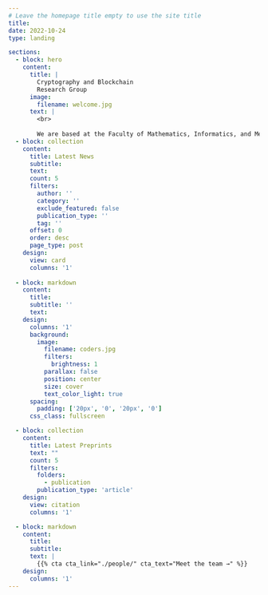 ```yaml
---
# Leave the homepage title empty to use the site title
title:
date: 2022-10-24
type: landing

sections:
  - block: hero
    content:
      title: |
        Cryptography and Blockchain 
        Research Group
      image:
        filename: welcome.jpg
      text: |
        <br>
        
        We are based at the Faculty of Mathematics, Informatics, and Mechanics of the University of Warsaw and IDEAS NCBR. We are mostly interested in the foundations of cryptography and data security, in particular in provably-secure leakage- and tamper-resilient cryptography, cryptographic countermeasures against malicious software attacks, blockchain, and smart contracts.  The group leader is Stefan Dziembowski. Our research and teaching have been supported by the European Research Council (ERC), the Foundation for Polish Science (FNP), the National Science Centre (NCN), the COST Actions, Intel, and Ethereum Foundation.  
  - block: collection
    content:
      title: Latest News
      subtitle:
      text:
      count: 5
      filters:
        author: ''
        category: ''
        exclude_featured: false
        publication_type: ''
        tag: ''
      offset: 0
      order: desc
      page_type: post
    design:
      view: card
      columns: '1'
  
  - block: markdown
    content:
      title:
      subtitle: ''
      text:
    design:
      columns: '1'
      background:
        image: 
          filename: coders.jpg
          filters:
            brightness: 1
          parallax: false
          position: center
          size: cover
          text_color_light: true
      spacing:
        padding: ['20px', '0', '20px', '0']
      css_class: fullscreen

  - block: collection
    content:
      title: Latest Preprints
      text: ""
      count: 5
      filters:
        folders:
          - publication
        publication_type: 'article'
    design:
      view: citation
      columns: '1'

  - block: markdown
    content:
      title:
      subtitle:
      text: |
        {{% cta cta_link="./people/" cta_text="Meet the team →" %}}
    design:
      columns: '1'
---
```

